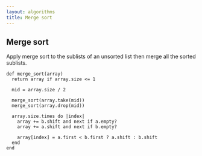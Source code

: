 ```yaml
---
layout: algorithms
title: Merge sort
---
```


## Merge sort

Apply merge sort to the sublists of an unsorted list then merge all the sorted sublists.

~~~
def merge_sort(array)
  return array if array.size <= 1

  mid = array.size / 2

  merge_sort(array.take(mid))
  merge_sort(array.drop(mid))

  array.size.times do |index|
    array += b.shift and next if a.empty?
    array += a.shift and next if b.empty?

    array[index] = a.first < b.first ? a.shift : b.shift
  end
end
~~~